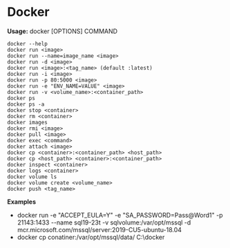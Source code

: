 # Docker

**Usage:**  docker [OPTIONS] COMMAND

```
docker --help
docker run <image>
docker run --name=image_name <image>
docker run -d <image>
docker run <image>:<tag_name> (default :latest)
docker run -i <image>
docker run -p 80:5000 <image>
docker run -e "ENV_NAME=VALUE" <image>
docker run -v <volume_name>:<container_path>
docker ps
docker ps -a
docker stop <container>
docker rm <container>
docker images
docker rmi <image>
docker pull <image>
docker exec <command>
docker attach <image>
docker cp <container>:<container_path> <host_path>
docker cp <host_path> <container>:<container_path>
docker inspect <container>
docker logs <container>
docker volume ls
docker volume create <volume_name>
docker push <tag_name>
```

**Examples**

- docker run -e "ACCEPT_EULA=Y" -e "SA_PASSWORD=Pass@Word1" -p 21143:1433 --name sql19-23t -v sqlvolume:/var/opt/mssql -d mcr.microsoft.com/mssql/server:2019-CU5-ubuntu-18.04
- docker cp conatiner:/var/opt/mssql/data/ C:\docker
